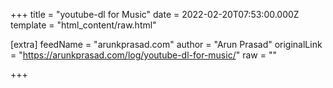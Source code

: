 
+++
title = "youtube-dl for Music"
date = 2022-02-20T07:53:00.000Z
template = "html_content/raw.html"

[extra]
feedName = "arunkprasad.com"
author = "Arun Prasad"
originalLink = "https://arunkprasad.com/log/youtube-dl-for-music/"
raw = ""

+++

